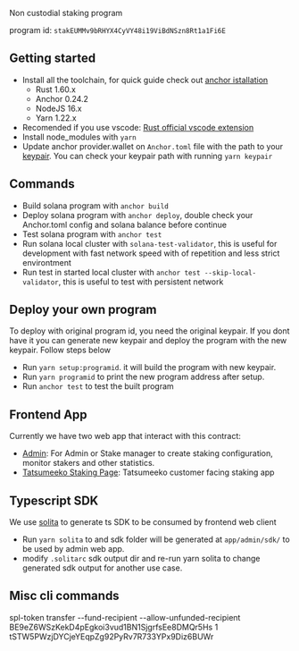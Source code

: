 Non custodial staking program

program id: `stakEUMMv9bRHYX4CyVY48i19ViBdNSzn8Rt1a1Fi6E`

## Getting started

- Install all the toolchain, for quick guide check out [anchor istallation](https://project-serum.github.io/anchor/getting-started/installation.html#install-rust)
  - Rust 1.60.x
  - Anchor 0.24.2
  - NodeJS 16.x
  - Yarn 1.22.x
- Recomended if you use vscode: [Rust official vscode extension](https://marketplace.visualstudio.com/items?itemName=rust-lang.rust)
- Install node_modules with `yarn`
- Update anchor provider.wallet on `Anchor.toml` file with the path to your [keypair](https://docs.solana.com/wallet-guide/file-system-wallet#generate-a-file-system-wallet-keypair). You can check your keypair path with running `yarn keypair`

## Commands

- Build solana program with `anchor build`
- Deploy solana program with `anchor deploy`, double check your Anchor.toml config and solana balance before continue
- Test solana program with `anchor test`
- Run solana local cluster with `solana-test-validator`, this is useful for development with fast network speed with of repetition and less strict environtment
- Run test in started local cluster with `anchor test --skip-local-validator`, this is useful to test with persistent network

## Deploy your own program

To deploy with original program id, you need the original keypair. If you dont have it you can generate new keypair and deploy the program with the new keypair. Follow steps below

- Run `yarn setup:programid`. it will build the program with new keypair.
- Run `yarn programid` to print the new program address after setup.
- Run `anchor test` to test the built program

## Frontend App

Currently we have two web app that interact with this contract:
- [Admin](app/admin/README.md): For Admin or Stake manager to create staking configuration, monitor stakers and other statistics.
- [Tatsumeeko Staking Page](https://github.com/tatsuworks/mkln/tree/pre-staking/pages/meekolony/stake): Tatsumeeko customer facing staking app

## Typescript SDK

We use [solita](https://github.com/metaplex-foundation/solita) to generate ts SDK to be consumed by frontend web client
- Run `yarn solita` to and sdk folder will be generated at `app/admin/sdk/` to be used by admin web app.
- modify `.solitarc` sdk output dir and re-run yarn solita to change generated sdk output for another use case.

## Misc cli commands
spl-token transfer --fund-recipient --allow-unfunded-recipient BE9eZ6WSzKekD4pEgkoi3vud1BN1SjgrfsEe8DMQr5Hs 1 tSTW5PWzjDYCjeYEqpZg92PyRv7R733YPx9Diz6BUWr